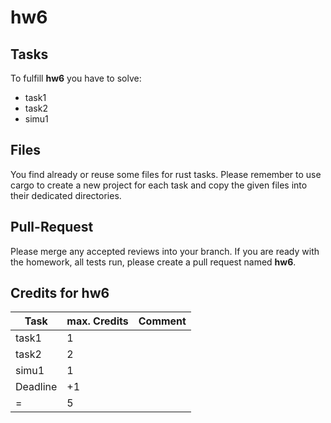 # hw6

## Tasks

To fulfill **hw6** you have to solve:

- task1
- task2
- simu1

## Files

You find already or reuse some files for rust tasks. Please remember to use cargo to create a new project for each task and copy the given files into their dedicated directories.

## Pull-Request

Please merge any accepted reviews into your branch. If you are ready with the homework, all tests run, please create a pull request named **hw6**.

## Credits for hw6

| Task     | max. Credits | Comment |
| -------- | ------------ | ------- |
| task1    | 1            |         |
| task2    | 2            |         |
| simu1    | 1            |         |
| Deadline | +1           |         |
| =        | 5            |         |

